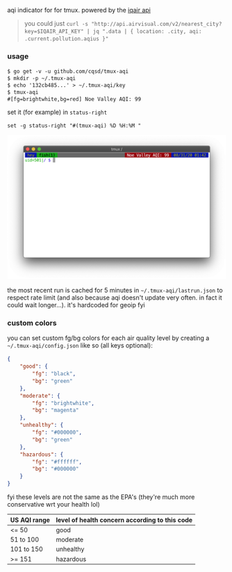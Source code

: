 aqi indicator for for tmux. powered by the [iqair api](https://www.iqair.com/us/air-pollution-data-api)
> you could just `curl -s "http://api.airvisual.com/v2/nearest_city?key=$IQAIR_API_KEY" | jq ".data | { location: .city, aqi: .current.pollution.aqius }"`

### usage
```
$ go get -v -u github.com/cqsd/tmux-aqi
$ mkdir -p ~/.tmux-aqi
$ echo '132cb485...' > ~/.tmux-aqi/key
$ tmux-aqi
#[fg=brightwhite,bg=red] Noe Valley AQI: 99
```

set it (for example) in `status-right`
```
set -g status-right "#(tmux-aqi) %D %H:%M "
```

![screenshot](./screenshot.jpg)

the most recent run is cached for 5 minutes in `~/.tmux-aqi/lastrun.json` to
respect rate limit (and also because aqi doesn't update very often. in fact it
could wait longer...). it's hardcoded for geoip fyi

### custom colors
you can set custom fg/bg colors for each air quality level by creating a
`~/.tmux-aqi/config.json` like so (all keys optional):

```json
{
    "good": {
        "fg": "black",
        "bg": "green"
    },
    "moderate": {
        "fg": "brightwhite",
        "bg": "magenta"
    },
    "unhealthy": {
        "fg": "#000000",
        "bg": "green"
    },
    "hazardous": {
        "fg": "#ffffff",
        "bg": "#000000"
    }
}
```

fyi these levels are not the same as the EPA's (they're much more conservative
wrt your health lol)

|US AQI range|level of health concern according to this code|
|-|-|
|<= 50|good|
|51 to 100|moderate|
|101 to 150|unhealthy|
|>= 151|hazardous|
